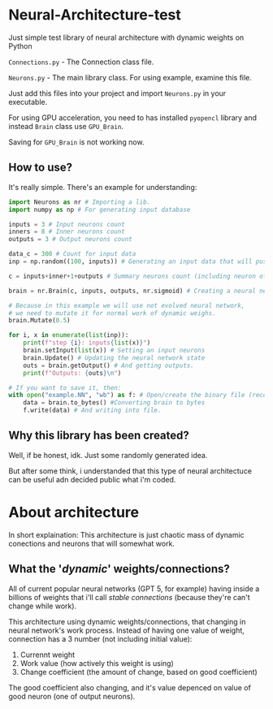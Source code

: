 # Neural-Architecture-test

Just simple test library of neural architecture with dynamic weights on Python

`Connections.py` - The Connection class file.

`Neurons.py` - The main library class. For using example, examine this file.

Just add this files into your project and import `Neurons.py` in your executable.

For using GPU acceleration, you need to has installed `pyopencl` library and instead `Brain` class use `GPU_Brain`.

Saving for `GPU_Brain` is not working now.

## How to use?

It's really simple. There's an example for understanding:
```python
import Neurons as nr # Importing a lib.
import numpy as np # For generating input database 

inputs = 3 # Input neurons count
inners = 8 # Inner neurons count
outputs = 3 # Output neurons count

data_c = 300 # Count for input data
inp = np.random((100, inputs)) # Generating an input data that will pushed into our network

c = inputs+inner+1+outputs # Summary neurons count (including neuron of good)

brain = nr.Brain(c, inputs, outputs, nr.sigmoid) # Creating a neural network.

# Because in this example we will use not evolved neural network,
# we need to mutate it for normal work of dynamic weighs.
brain.Mutate(0.5)

for i, x in enumerate(list(inp)):
    print(f"step {i}: inputs{list(x)}")
    brain.setInput(list(x)) # Setting an input neurons
    brain.Update() # Updating the neural network state
    outs = brain.getOutput() # And getting outputs.
    print(f"Outputs: {outs}\n")

# If you want to save it, then:
with open("example.NN", "wb") as f: # Open/create the binary file (recommended '.NN' type of file)
    data = brain.to_bytes() #Converting brain to bytes
    f.write(data) # And writing into file.
```
## Why this library has been created?
Well, if be honest, idk. Just some randomly generated idea.

But after some think, i understanded that this type of neural architectuce can be useful adn decided public what i'm coded.

# About architecture
In short explaination: This architecture is just chaotic mass of dynamic conections and neurons that will somewhat work.
## What the '*dynamic*' weights/connections?
All of current popular neural networks (GPT 5, for example) having inside a billions of weights that i'll call *stable connections* (because they're can't change while work).

This architecture using dynamic weights/connections, that changing in neural network's work process.
Instead of having one value of weight, connection has a 3 number (not including initial value):
1) Currennt weight
2) Work value (how actively this weight is using)
3) Change coefficient (the amount of change, based on good coefficient)

The good coefficient also changing, and it's value depenced on value of good neuron (one of output neurons).
